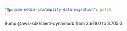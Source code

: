 ```yaml
---
"@purpom-media-lab/amplify-data-migration": patch
---
```


Bump @aws-sdk/client-dynamodb from 3.679.0 to 3.705.0
